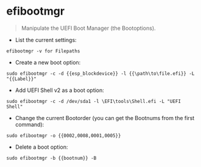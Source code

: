 # efibootmgr

> Manipulate the UEFI Boot Manager (the Bootoptions).

- List the current settings:

`efibootmgr -v for Filepaths`

- Create a new boot option:

`sudo efibootmgr -c -d {{esp_blockdevice}} -l {{\path\to\file.efi}} -L "{{Label}}"`

- Add UEFI Shell v2 as a boot option:

`sudo efibootmgr -c -d /dev/sda1 -l \EFI\tools\Shell.efi -L "UEFI Shell"`

- Change the current Bootorder (you can get the Bootnums from the first command):

`sudo efibootmgr -o {{0002,0008,0001,0005}}`

- Delete a boot option:

`sudo efibootmgr -b {{bootnum}} -B`
